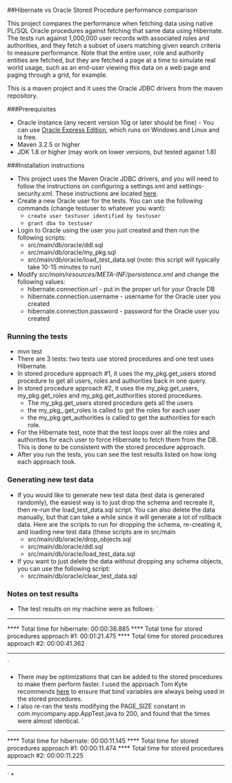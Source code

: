 ##Hibernate vs Oracle Stored Procedure performance comparison

This project compares the performance when fetching data using native PL/SQL Oracle procedures against fetching that
same data using Hibernate. The tests run against 1,000,000 user records with associated roles and authorities, and they fetch a subset of users matching given search criteria to measure performance. Note that the entire user, role and authority entities are fetched, but they are fetched a page at a time to simulate real world usage, such as an end-user viewing this data on a web page and paging through a grid, for example.

This is a maven project and it uses the Oracle JDBC drivers from the maven repository.

###Prerequisites
* Oracle instance (any recent version 10g or later should be fine) - You can use [Oracle Express Edition](http://www.oracle.com/technetwork/database/database-technologies/express-edition/overview/index.html), which runs on Windows and Linux and is free.
* Maven 3.2.5 or higher
* JDK 1.8 or higher (may work on lower versions, but tested against 1.8)

###Installation instructions
* This project uses the Maven Oracle JDBC drivers, and you will need to follow the instructions on configuring a settings.xml and settings-security.xml. These instructions are located [here](https://blogs.oracle.com/dev2dev/entry/how_to_get_oracle_jdbc#settings).
* Create a new Oracle user for the tests. You can use the following commands (change testuser to whatever you want):
    * `create user testuser identified by testuser`
    * `grant dba to testuser`
* Login to Oracle using the user you just created and then run the following scripts:
    * src/main/db/oracle/ddl.sql
    * src/main/db/oracle/my_pkg.sql
    * src/main/db/oracle/load_test_data.sql (note: this script will typically take 10-15 minutes to run)
* Modify *src/main/resources/META-INF/persistence.xml* and change the following values:
    * hibernate.connection.url - put in the proper url for your Oracle DB
    * hibernate.connection.username - username for the Oracle user you created
    * hibernate.connection.password - password for the Oracle user you created

### Running the tests
* mvn test
* There are 3 tests: two tests use stored procedures and one test uses Hibernate.
* In stored procedure approach #1, it uses the my_pkg.get_users stored procedure to get all users, roles and authorities back in one query.
* In stored procedure approach #2, it uses the my_pkg.get_users, my_pkg.get_roles and my_pkg.get_authorities stored procedures.
     * The my_pkg.get_users stored procedure gets all the users
     * the my_pkg_.get_roles is called to get the roles for each user
     * the my_pkg.get_authorities is called to get the authorities for each role.
* For the Hibernate test, note that the test loops over all the roles and authorities for each user to force Hibernate to fetch them from the DB. This is done to be consistent with the stored procedure approach.
* After you run the tests, you can see the test results listed on how long each approach took.

### Generating new test data
* If you would like to generate new test data (test data is generated randomly), the easiest way is to just drop the schema and recreate it, then re-run the load_test_data.sql script. You can also delete the data manually, but that can take a while since it will generate a lot of rollback data. Here are the scripts to run for dropping the schema, re-creating it, and loading new test data (these scripts are in src/main
    * src/main/db/oracle/drop_objects.sql
    * src/main/db/oracle/ddl.sql
    * src/main/db/oracle/load_test_data.sql
* If you want to just delete the data without dropping any schema objects, you can use the following script:
    * src/main/db/oracle/clear_test_data.sql

### Notes on test results
* The test results on my machine were as follows:
`
***********************************************************************
**** Total time for hibernate:                     00:00:36.885
**** Total time for stored procedures approach #1: 00:01:21.475
**** Total time for stored procedures approach #2: 00:00:41.362
***********************************************************************
`
* There may be optimizations that can be added to the stored procedures to make them perform faster. I used the approach Tom Kyte recommends [here](https://asktom.oracle.com/pls/apex/f?p=100:11:0::::P11_QUESTION_ID:31335048149752) to ensure that bind variables are always being used in the stored procedures.
*  I also re-ran the tests modifying the PAGE_SIZE constant in com.mycompany.app.AppTest.java to 200, and found that the times were almost identical.
`
***********************************************************************
**** Total time for hibernate:                     00:00:11.145
**** Total time for stored procedures approach #1: 00:00:11.474
**** Total time for stored procedures approach #2: 00:00:11.225
***********************************************************************
`
*

